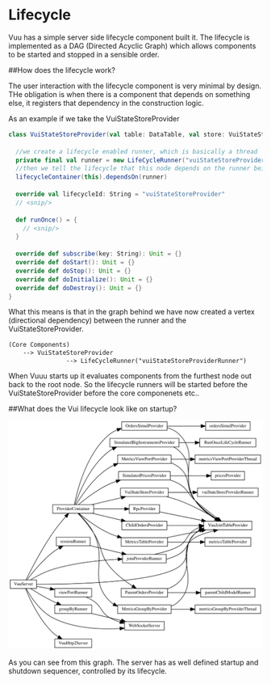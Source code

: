 # Lifecycle

Vuu has a simple server side lifecycle component built it. The lifecycle is implemented as a DAG (Directed Acyclic Graph)
which allows components to be started and stopped in a sensible order. 

##How does the lifecycle work?

The user interaction with the lifecycle component is very minimal by design. THe obligation is when there is a component 
that depends on something else, it registers that dependency in the construction logic. 

As an example if we take the  VuiStateStoreProvider

```scala
class VuiStateStoreProvider(val table: DataTable, val store: VuiStateStore)(implicit clock: Clock, lifecycleContainer: LifecycleContainer) extends Provider {

  //we create a lifecycle enabled runner, which is basically a thread
  private final val runner = new LifeCycleRunner("vuiStateStoreProviderRunner", () => runOnce(), minCycleTime = 10)
  //then we tell the lifecycle that this node depends on the runner being created before we can be fully initialized. 
  lifecycleContainer(this).dependsOn(runner)
  
  override val lifecycleId: String = "vuiStateStoreProvider"
  // <snip/>
  
  def runOnce() = {
    // <snip/>
  }

  override def subscribe(key: String): Unit = {}
  override def doStart(): Unit = {}
  override def doStop(): Unit = {}
  override def doInitialize(): Unit = {}
  override def doDestroy(): Unit = {}
}

```

What this means is that in the graph behind we have now created a vertex (directional dependency) between the runner and the VuiStateStoreProvider. 

```
(Core Components)
    --> VuiStateStoreProvider
                --> LifeCycleRunner("vuiStateStoreProviderRunner")
```

When Vuuu starts up it evaluates components from the furthest node out back to the root node. So the lifecycle runners will be started before the VuiStateStoreProvider before the core componenets etc..

##What does the Vui lifecycle look like on startup?

![Lifecycle Vuu](../documents/vuu.svg)

As you can see from this graph. The server has as well defined startup and shutdown sequencer, controlled by its lifecycle. 


